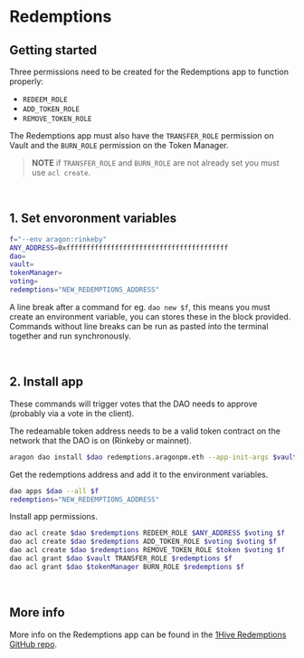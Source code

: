 # Redemptions

## Getting started

Three permissions need to be created for the Redemptions app to function properly:

* `REDEEM_ROLE`
* `ADD_TOKEN_ROLE`
* `REMOVE_TOKEN_ROLE`

The Redemptions app must also have the `TRANSFER_ROLE` permission on Vault and the `BURN_ROLE` permission on the Token Manager.

> **NOTE** if `TRANSFER_ROLE` and `BURN_ROLE` are not already set you must use `acl create`.

<br>

## 1. Set envoronment variables 

```bash
f="--env aragon:rinkeby"
ANY_ADDRESS=0xffffffffffffffffffffffffffffffffffffffff
dao=
vault=
tokenManager=
voting=
redemptions="NEW_REDEMPTIONS_ADDRESS"
```

A line break after a command for eg. `dao new $f`, this means you must create an environment variable, you can stores these in the block provided. Commands without line breaks can be run as pasted into the terminal together and run synchronously.

<br>

## 2. Install app

These commands will trigger votes that the DAO needs to approve (probably via a vote in the client).

The redeamable token address needs to be a valid token contract on the network that the DAO is on (Rinkeby or mainnet).

```bash
aragon dao install $dao redemptions.aragonpm.eth --app-init-args $vault $tokenManager ["'Redemable_Token_Address1', 'Redemable_Token_Address2'"] $f
```

Get the redemptions address and add it to the environment variables.

```bash
dao apps $dao --all $f
redemptions="NEW_REDEMPTIONS_ADDRESS"
```

Install app permissions.
```bash
dao acl create $dao $redemptions REDEEM_ROLE $ANY_ADDRESS $voting $f
dao acl create $dao $redemptions ADD_TOKEN_ROLE $voting $voting $f
dao acl create $dao $redemptions REMOVE_TOKEN_ROLE $token $voting $f
dao acl grant $dao $vault TRANSFER_ROLE $redemptions $f
dao acl grant $dao $tokenManager BURN_ROLE $redemptions $f
```

<br>

## More info

More info on the Redemptions app can be found in the [1Hive Redemptions GitHub repo](https://github.com/1Hive/redemptions-app).

